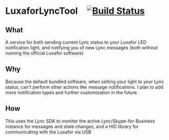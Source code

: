 #  LuxaforLyncTool <img width="16" src="https://raw.githubusercontent.com/torrobinson/LuxaforLyncTool/master/LuxaforLyncTool/LuxaforLyncTool_Client/Resources/tray_icon.ico"> [![Build Status](https://travis-ci.org/torrobinson/LuxaforLyncTool.svg?branch=master)](https://travis-ci.org/torrobinson/LuxaforLyncTool)

## What
A service for both sending current Lync status to your Luxafor LED notification light, and notifying you of new Lync messages (both without running the official Luxafor software)

## Why
Because the default bundled software, when setting your light to your Lync status, can't perform other actions like message notifications.
I plan to add more notification types and further customization in the future.

## How
This uses the Lync SDK to monitor the active Lync/Skype-for-Business instance for messages and state changes, and a HID library for communicating with the Luxafor via USB
